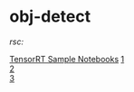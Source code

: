 # obj-detect

*rsc:*

[TensorRT Sample Notebooks](https://github.com/NVIDIA/TensorRT/blob/main/quickstart/IntroNotebooks)
[1](https://docs.nvidia.com/deeplearning/tensorrt/developer-guide/index.html)\
[2](https://github.com/NVIDIA/TensorRT/tree/main/samples/python/tensorflow_object_detection_api)\
[3](https://github.com/NVIDIA/object-detection-tensorrt-example/tree/master)
